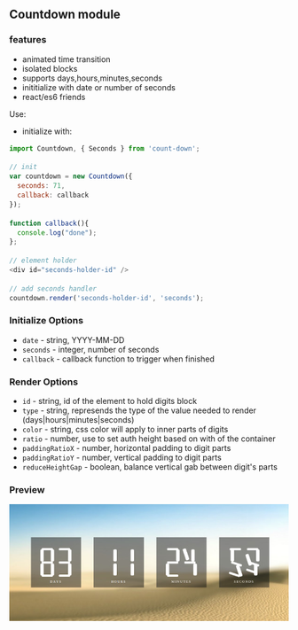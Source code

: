 ## Countdown module

### features
* animated time transition
* isolated blocks
* supports days,hours,minutes,seconds
* inititialize with date or number of seconds
* react/es6 friends

Use:

* initialize with: 
```javascript
import Countdown, { Seconds } from 'count-down';

// init 
var countdown = new Countdown({
  seconds: 71,
  callback: callback
});
  
function callback(){
  console.log("done");
};

// element holder
<div id="seconds-holder-id" />

// add seconds handler
countdown.render('seconds-holder-id', 'seconds');
```
 
### Initialize Options
  - `date` - string, YYYY-MM-DD
  - `seconds` - integer, number of seconds
  - `callback` - callback function to trigger when finished

### Render Options
  - `id` - string, id of the element to hold digits block
  - `type` - string, represends the type of the value needed to render (days|hours|minutes|seconds) 
  - `color` - string, css color will apply to inner parts of digits
  - `ratio` - number, use to set auth height based on with of the container 
  - `paddingRatioX` - number, horizontal padding to digit parts 
  - `paddingRatioY` - number, vertical padding to digit parts 
  - `reduceHeightGap` - boolean, balance vertical gab between digit's parts 

### Preview
![Preview image](/prev.jpg)

